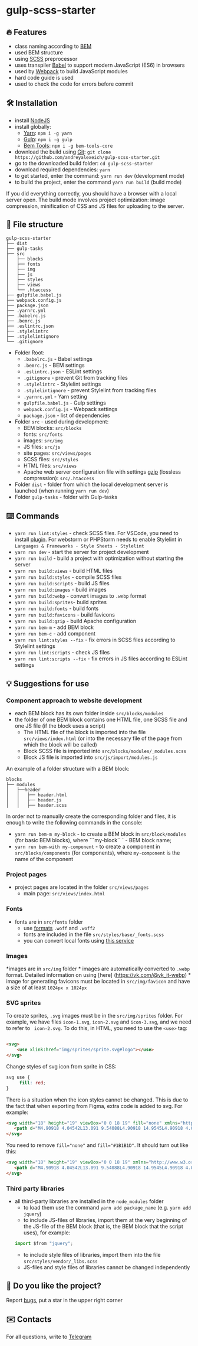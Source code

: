 # gulp-scss-starter

## :fire: Features
* class naming according to [BEM](https://ru.bem.info/)
* used BEM structure
* using [SCSS](https://sass-lang.com/) preprocessor
* uses transpiler [Babel](https://babeljs.io/) to support modern JavaScript (ES6) in browsers
* used by [Webpack](https://webpack.js.org/) to build JavaScript modules
* hard code guide is used
* used to check the code for errors before commit

## :hammer_and_wrench: Installation
* install [NodeJS](https://nodejs.org/en/)
* install globally:
    * [Yarn](https://yarnpkg.com/getting-started): ```npm i -g yarn```
    * [Gulp](https://gulpjs.com/): ```npm i -g gulp```
    * [Bem Tools](https://www.npmjs.com/package/bem-tools-core): ```npm i -g bem-tools-core```
* download the build using [Git](https://git-scm.com/downloads): ```git clone https://github.com/andreyalexeich/gulp-scss-starter.git```
* go to the downloaded build folder: ```cd gulp-scss-starter```
* download required dependencies: ```yarn```
* to get started, enter the command: ```yarn run dev``` (development mode)
* to build the project, enter the command ```yarn run build``` (build mode)

If you did everything correctly, you should have a browser with a local server open. The build mode involves project optimization: image compression, minification of CSS and JS files for uploading to the server.


## :open_file_folder: File structure

```
gulp-scss-starter
├── dist
├── gulp-tasks
├── src
│   ├── blocks
│   ├── fonts
│   ├── img
│   ├── js
│   ├── styles
│   ├── views
│   └── .htaccess
├── gulpfile.babel.js
├── webpack.config.js
├── package.json
├── .yarnrc.yml
├── .babelrc.js
├── .bemrc.js
├── .eslintrc.json
├── .stylelintrc
├── .stylelintignore
└── .gitignore
```

* Folder Root:
    * ```.babelrc.js``` - Babel settings
    * ```.bemrc.js``` - BEM settings
    * ```.eslintrc.json``` - ESLint settings
    * ```.gitignore``` - prevent Git from tracking files
    * ```.stylelintrc``` - Stylelint settings
    * ```.stylelintignore``` - prevent Stylelint from tracking files
    * ```.yarnrc.yml``` - Yarn setting
    * ```gulpfile.babel.js``` - Gulp settings
    * ```webpack.config.js``` - Webpack settings
    * ```package.json``` - list of dependencies
* Folder ```src``` - used during development:
    * BEM blocks: ```src/blocks```
    * fonts: ```src/fonts```
    * images: ```src/img```
    * JS files: ```src/js```
    * site pages: ```src/views/pages```
    * SCSS files: ```src/styles```
    * HTML files: ```src/views```
    * Apache web server configuration file with settings [gzip](https://habr.com/ru/post/221849/) (lossless compression): ```src/.htaccess```
* Folder ```dist``` - folder from which the local development server is launched (when running ```yarn run dev```)
* Folder ```gulp-tasks``` - folder with Gulp-tasks

## :keyboard: Commands
* ```yarn run lint:styles``` - check SCSS files. For VSCode, you need to install [plugin](https://marketplace.visualstudio.com/items?itemName=stylelint.vscode-stylelint). For webstorm
or PHPStorm needs to enable Stylelint in ```Languages ​​& Frameworks - Style Sheets - Stylelint```
* ```yarn run dev``` - start the server for project development
* ```yarn run build``` - build a project with optimization without starting the server
* ```yarn run build:views``` - build HTML files
* ```yarn run build:styles``` - compile SCSS files
* ```yarn run build:scripts``` - build JS files
* ```yarn run build:images``` - build images
* ```yarn run build:webp``` - convert images to ```.webp``` format
* ```yarn run build:sprites```- build sprites
* ```yarn run build:fonts``` - build fonts
* ```yarn run build:favicons``` - build favicons
* ```yarn run build:gzip``` - build Apache configuration
* ```yarn run bem-m``` - add BEM block
* ```yarn run bem-c``` - add component
* ```yarn run lint:styles --fix``` - fix errors in SCSS files according to Stylelint settings
* ```yarn run lint:scripts``` - check JS files
* ```yarn run lint:scripts --fix``` - fix errors in JS files according to ESLint settings

## :bulb: Suggestions for use
### Component approach to website development
* each BEM block has its own folder inside ```src/blocks/modules```
* the folder of one BEM block contains one HTML file, one SCSS file and one JS file (if the block uses a script)
     * The HTML file of the block is imported into the file ```src/views/index.html``` (or into the necessary file of the page from which the block will be called)
     * Block SCSS file is imported into ```src/blocks/modules/_modules.scss```
     * Block JS file is imported into ```src/js/import/modules.js```

An example of a folder structure with a BEM block:
```
blocks
├── modules
│   ├──header
│   │   ├── header.html
│   │   ├── header.js
│   │   ├── header.scss
```
In order not to manually create the corresponding folder and files, it is enough to write the following commands in the console:
* ```yarn run bem-m my-block``` - to create a BEM block in ```src/block/modules``` (for basic BEM blocks), where ```my-block`` ` - BEM block name;
* ```yarn run bem-with my-component``` - to create a component in ```src/blocks/components``` (for components), where ```my-component``` is the name of the component

### Project pages
* project pages are located in the folder ```src/views/pages```
    * main page: ```src/views/index.html```

### Fonts
* fonts are in ```src/fonts``` folder
    * use [formats](https://caniuse.com/#search=woff) ```.woff``` and ```.woff2```
    * fonts are included in the file ```src/styles/base/_fonts.scss```
    * you can convert local fonts using [this service](https://onlinefontconverter.com/)

### Images
*images are in ```src/img``` folder
    * images are automatically converted to ```.webp``` format. Detailed information on using [here] (https://vk.com/@vk_it-webp)
    * image for generating favicons must be located in ```src/img/favicon``` and have a size of at least ```1024px x 1024px```

### SVG sprites
To create sprites, ```.svg``` images must be in the ```src/img/sprites``` folder. For example, we have files ```icon-1.svg```, ```icon-2.svg``` and ```icon-3.svg```, and we need to refer to ``` icon-2.svg```. To do this, in HTML, you need to use the ```<use>``` tag:
```html

<svg>
    <use xlink:href="img/sprites/sprite.svg#logo"></use>
</svg>
```
Change styles of svg icon from sprite in CSS:
```css
svg use {
     fill: red;
}
```
There is a situation when the icon styles cannot be changed. This is due to the fact that when exporting from Figma, extra code is added to svg. For example:
```html
<svg width="18" height="19" viewBox="0 0 18 19" fill="none" xmlns="http://www.w3.org/2000/svg">
   <path d="M4.90918 4.04542L13.091 9.54088L4.90918 14.9545L4.90918 4.04542Z" fill="#1B1B1D"/>
</svg>
```
You need to remove ```fill="none"``` and ```fill="#1B1B1D"```. It should turn out like this:
```html
<svg width="18" height="19" viewBox="0 0 18 19" xmlns="http://www.w3.org/2000/svg">
   <path d="M4.90918 4.04542L13.091 9.54088L4.90918 14.9545L4.90918 4.04542Z"/>
</svg>
```

### Third party libraries
* all third-party libraries are installed in the ```node_modules``` folder
    * to load them use the command ```yarn add package_name``` (e.g. ```yarn add jquery```)
    * to include JS-files of libraries, import them at the very beginning of the JS-file of the BEM block (that is, the BEM block that the script uses), for example:
    ```javascript
    import $from "jquery";
    ```
    * to include style files of libraries, import them into the file ```src/styles/vendor/_libs.scss```
    * JS-files and style files of libraries cannot be changed independently

## :yellow_heart: Do you like the project?
Report [bugs](https://github.com/muawwaz/gulp-scss-starter/issues), put a star in the upper right corner

## :envelope: Contacts
For all questions, write to [Telegram](https://t.me/muawwaz)